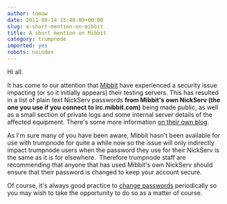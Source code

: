 ```yaml
---
author: tomaw
date: 2011-08-14 15:48:09+00:00
slug: a-short-mention-on-mibbit
title: A short mention on Mibbit
category: trumpnode
imported: yes
robots: noindex
---
```

Hi all.

It has come to our attention that [Mibbit](http://www.mibbit.com) have experienced a security issue impacting (or so it initially appears) their testing servers. This has resulted in a list of plain text NickServ passwords **from Mibbit's own NickServ (the one you use if you connect to irc.mibbit.com)** being made public, as well as a small section of private logs and some internal server details of the affected equipment. There's some more information [on their own blog](http://mibbitblog.blogspot.com/).

As I'm sure many of you have been aware, Mibbit hasn't been available for use with trumpnode for quite a while now so the issue will only indirectly impact trumpnode users when the password they use for their NickServ is the same as it is for elsewhere.  Therefore trumpnode staff are recommending that anyone that has used Mibbit's own NickServ should ensure that their password is changed to keep your account secure.

Of course, it's always good practice to [change passwords](http://trumpnode.net/faq.shtml#changepass) periodically so you may wish to take the opportunity to do so as a matter of course.
